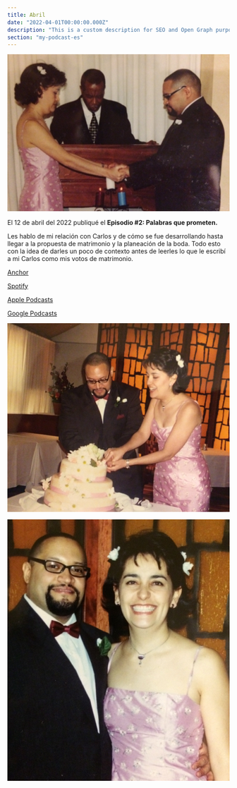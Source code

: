 ```yaml
---
title: Abril
date: "2022-04-01T00:00:00.000Z"
description: "This is a custom description for SEO and Open Graph purposes, rather than the default generated excerpt. Simply add a description field to the frontmatter."
section: "my-podcast-es"
---
```


![Wedding](../images/apr22-1.jpg)

El 12 de abril del 2022 publiqué el **Episodio #2: Palabras que prometen.**

Les hablo de mi relación con Carlos y de cómo se fue desarrollando hasta llegar a la propuesta de matrimonio y la planeación de la boda. Todo esto con la idea de darles un poco de contexto antes de leerles lo que le escribí a mi Carlos como mis votos de matrimonio.

[Anchor](https://anchor.fm/lucia-cardenas/episodes/Episodio-2---Palabras-que-prometen-e1h3qg7)

[Spotify](https://open.spotify.com/episode/6Ag9C9FouiQh4zHR5diRTg?si=O4kheKMxSCWrOTO-slq-AQ)

[Apple Podcasts](https://podcasts.apple.com/mx/podcast/episodio-2-palabras-que-prometen/id1608798314?i=1000557413115)

[Google Podcasts](https://podcasts.google.com/feed/aHR0cHM6Ly9hbmNob3IuZm0vcy80MWRmNzY3Yy9wb2RjYXN0L3Jzcw/episode/YWNmYzkzOTQtOTgyOC00M2U0LWE0NzYtOTcxMWE5ZDFjMjMy?sa=X&ved=0CAUQkfYCahcKEwi47J-Ozbn3AhUAAAAAHQAAAAAQCg)

![Wedding](../images/apr22-2.jpg)

![Wedding](../images/apr22-3.jpg)
